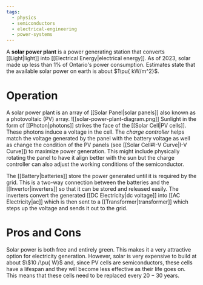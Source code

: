 ```yaml
---
tags:
  - physics
  - semiconductors
  - electrical-engineering
  - power-systems
---
```

A **solar power plant** is a power generating station that converts [[Light|light]] into [[Electrical Energy|electrical energy]].  As of 2023, solar made up less than $1\%$ of Ontario's power consumption. Estimates state that the available solar power on earth is about $1\pu{ kW/m^2}$.
# Operation
A solar power plant is an array of [[Solar Panel|solar panels]] also known as a photovoltaic (PV) array.
![[solar-power-plant-diagram.png]]
Sunlight in the form of [[Photon|photons]]  strikes the face of the [[Solar Cell|PV cells]]. These photons induce a voltage in the cell. The *charge controller* helps match the voltage generated by the panel with the battery voltage as well as change the condition of the PV panels (see [[Solar Cell#I-V Curve|I-V Curve]]) to maximize power generation. This might include physically rotating the panel to have it align better with the sun but the charge controller can also adjust the working conditions of the semiconductor.

The [[Battery|batteries]] store the power generated until it is required by the grid. This is a two-way connection between the batteries and the [[Invertor|inverters]] so that it can be stored and released easily. The inverters convert the generated [[DC Electricity|dc voltage]] into [[AC Electricity|ac]] which is then sent to a [[Transformer|transformer]] which steps up the voltage and sends it out to the grid.
# Pros and Cons
Solar power is both free and entirely green. This makes it a very attractive option for electricity generation. However, solar is very expensive to build at about $\$10 /\pu{ W}$ and, since PV cells are semiconductors, these cells have a lifespan and they will become less effective as their life goes on. This means that these cells need to be replaced every $20-30$ years. 